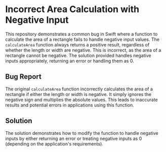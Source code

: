# Incorrect Area Calculation with Negative Input

This repository demonstrates a common bug in Swift where a function to calculate the area of a rectangle fails to handle negative input values. The `calculateArea` function always returns a positive result, regardless of whether the length or width are negative. This is incorrect, as the area of a rectangle cannot be negative.  The solution provided handles negative inputs appropriately, returning an error or handling them as 0.

## Bug Report

The original `calculateArea` function incorrectly calculates the area of a rectangle if either the length or width is negative.  It simply ignores the negative sign and multiplies the absolute values.  This leads to inaccurate results and potential errors in applications using this function.

## Solution

The solution demonstrates how to modify the function to handle negative inputs by either returning an error or treating negative inputs as 0 (depending on the application's requirements).